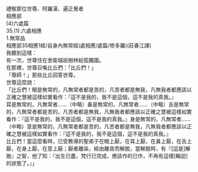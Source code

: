禮敬那位世尊、阿羅漢、遍正覺者  
相應部  
(4)六處篇  
35.(1).六處相應  
1.無常品  
相應部35相應1經/自身內無常經(處相應/處篇/修多羅)(莊春江譯)  
我聽到這樣：  
有一次，世尊住在舍衛城祇樹林給孤獨園。  
在那裡，世尊召喚比丘們：「比丘們！」  
「尊師！」那些比丘回答世尊。  
世尊這麼說：  
「比丘們！眼是無常的，凡無常者都是苦的，凡苦者都是無我，凡無我者都應該以正確之慧被這樣如實看作：『這不是我的，我不是這個，這不是我的真我。』  
耳是無常的，凡無常者……（中略）鼻是無常的，凡無常者……（中略）舌是無常的，凡無常者都是苦的，凡苦者都是無我，凡無我者都應該以正確之慧被這樣如實看作：『這不是我的，我不是這個，這不是我的真我。』身是無常的，凡無常者……（中略）意是無常的，凡無常者都是苦的，凡苦者都是無我，凡無我者都應該以正確之慧被這樣如實看作：『這不是我的，我不是這個，這不是我的真我。』  
比丘們！當這麼看時，已受教導的聖弟子在眼上厭，在耳上厭，在鼻上厭，在舌上厭，在身上厭，在意上厭；厭者離染，經由離貪而解脫，當解脫時，有『[這是]解脫』之智，他了知：『出生已盡，梵行已完成，應該作的已作，不再有這樣[輪迴]的狀態了。』」  
  
  
